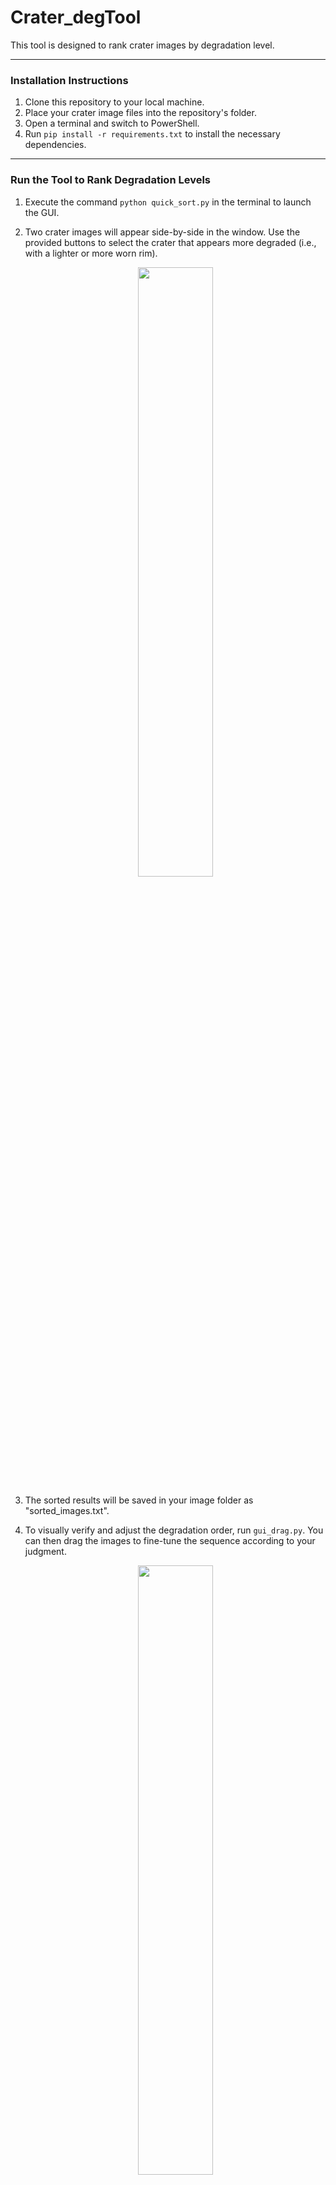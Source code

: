 # Crater_degTool
This tool is designed to rank crater images by degradation level.

---

### Installation Instructions
1. Clone this repository to your local machine.
2. Place your crater image files into the repository's folder.
3. Open a terminal and switch to PowerShell.
4. Run `pip install -r requirements.txt` to install the necessary dependencies.

---

### Run the Tool to Rank Degradation Levels
1. Execute the command `python quick_sort.py` in the terminal to launch the GUI.
2. Two crater images will appear side-by-side in the window. Use the provided buttons to select the crater that appears more degraded (i.e., with a lighter or more worn rim).

   <p align="center">
       <img src="https://github.com/user-attachments/assets/f3b3584a-153c-47da-8a4b-53ece2b3c037" width="50%">
   </p>

3. The sorted results will be saved in your image folder as "sorted_images.txt".
4. To visually verify and adjust the degradation order, run `gui_drag.py`. You can then drag the images to fine-tune the sequence according to your judgment.

   <p align="center">
       <img src="https://github.com/user-attachments/assets/27d09b18-aef8-4d8c-a047-8a6495c9f090" width="50%">
   </p>

---

This approach uses HTML's `<img>` tag with the `width="50%"` attribute to reduce the image size to half of its original width, centered within the document using `<p align="center">`. This formatting should render well on GitHub and other markdown viewers, preserving the reduced image size and layout.
